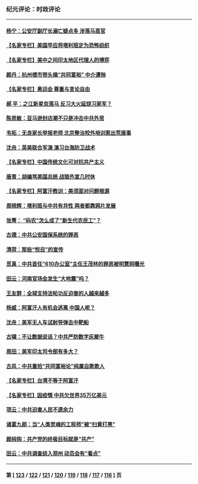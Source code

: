 ### 纪元评论：时政评论
---
#### [杨宁：公安厅副厅长溺亡疑点多 涉落马高官](../../pages/nsc1025/n13182458.md) 
#### [【名家专栏】美国早应将塔利班定为恐怖组织](../../pages/nsc1025/n13181966.md) 
#### [【名家专栏】美中之间印太地区代理人的博弈](../../pages/nsc1025/n13180974.md) 
#### [颜丹：杭州楼市带头搞“共同富裕” 中介遭殃](../../pages/nsc1025/n13182427.md) 
#### [【名家专栏】奥运会 尊重与言论自由](../../pages/nsc1025/n13179667.md) 
#### [郝 平：之江新星忽落马 反习大火延烧习家军？](../../pages/nsc1025/n13181766.md) 
#### [陈思敏：亚马逊封店潮不只是冲击中共外贸](../../pages/nsc1025/n13181748.md) 
#### [韦拓：无良家长举报老师 北京整治校外培训惹出荒唐事](../../pages/nsc1025/n13181144.md) 
#### [沈舟：英美联合军演 演习台海防卫战术](../../pages/nsc1025/n13180509.md) 
#### [【名家专栏】中国传统文化可对抗共产主义](../../pages/nsc1025/n13179619.md) 
#### [唐青：胡编骂美国总统 战狼外宣几时休](../../pages/nsc1025/n13180454.md) 
#### [【名家专栏】阿富汗教训：美须面对问题根源](../../pages/nsc1025/n13179653.md) 
#### [周晓辉：塔利班与中共有共性 两者都靠鸦片发展](../../pages/nsc1025/n13179994.md) 
#### [张菁： “码农”怎么成了“新生代农民工”？](../../pages/nsc1025/n13179757.md) 
#### [古德：中共公安国保系统的罪恶](../../pages/nsc1025/n13179310.md) 
#### [清荷：那些“悦目”的宣传](../../pages/nsc1025/n13179261.md) 
#### [觅真：中共首任“610办公室”主任王茂林的罪恶被明慧网曝光](../../pages/nsc1025/n13179214.md) 
#### [田云：河南官场会发生“大地震”吗？](../../pages/nsc1025/n13179043.md) 
#### [王友群：全球支持法轮功反迫害的人越来越多](../../pages/nsc1025/n13178865.md) 
#### [杨威：阿富汗人有机会逃离 中国人呢？](../../pages/nsc1025/n13178941.md) 
#### [沈舟：美军无人车试射导弹击中靶船](../../pages/nsc1025/n13178657.md) 
#### [古啸：不让数据说话？中共严防数字灰犀牛](../../pages/nsc1025/n13178630.md) 
#### [周田：美军印太司令部有多大？](../../pages/nsc1025/n13177149.md) 
#### [古风：中共重拾“共同富裕论”纯属自欺欺人](../../pages/nsc1025/n13177804.md) 
#### [【名家专栏】台湾不等于阿富汗](../../pages/nsc1025/n13178105.md) 
#### [【名家专栏】因疫情 中共欠世界35万亿美元](../../pages/nsc1025/n13178100.md) 
#### [项云：中共迫害人民不遗余力](../../pages/nsc1025/n13177770.md) 
#### [诸葛九郎：当“人类灵魂的工程师”被“扫黄打黑”](../../pages/nsc1025/n13177704.md) 
#### [颜纯钩：共产党的终极目标就是“共产”](../../pages/nsc1025/n13177661.md) 
#### [田云：中共调查组入郑州 动员会有“看点”](../../pages/nsc1025/n13177274.md) 

---
#### 第 [ [123](./123.md) / [122](./122.md) / [121](./121.md) / [120](./120.md) / [119](./119.md) / [118](./118.md) / [117](./117.md) / [116](./116.md) ] 页
